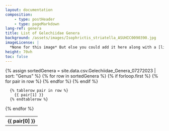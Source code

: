 ```yaml
---
layout: documentation
composition:
    - type: postHeader
    - type: pageMarkdown
lang-ref: genera
title: List of Gelechiidae Genera
background: /assets/images/Isophrictis_striatella_ASUHIC0090390.jpg
imageLicense: |
  *None for this image* But else you could add it here along with a [link perhaps](https://www.gbif.org/occurrence/2542961803)
height: 70vh
toc: false
---
```


<div class="overflow-auto table is-narrow" style="white-space: wrap;" markdown="block">
  <table>
  {% assign sortedGenera = site.data.csv.Gelechiidae_Genera_07272023 | sort: "Genus" %}
  {% for row in sortedGenera %}
  {% if forloop.first %}
  
  <tr>
  {% for pair in row %}
  <th>{{ pair[0] }} </th>
  {% endfor %}
  </tr>
  {% endif %}

      {% tablerow pair in row %}
        {{ pair[1] }}
      {% endtablerow %}
  {% endfor %}
  </table>
</div>